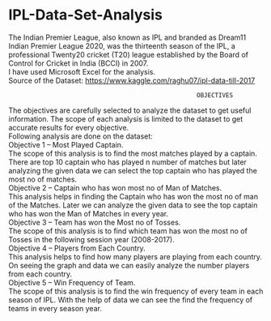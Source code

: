 # IPL-Data-Set-Analysis
The  Indian Premier League, also known as IPL  and branded as Dream11 Indian Premier League 2020, was the thirteenth season of the IPL, a professional Twenty20 cricket (T20) 
league established by the Board of Control for Cricket in India (BCCI) in 2007. <br />
I have used Microsoft Excel for the analysis.<br />
Source of the Dataset:
https://www.kaggle.com/raghu07/ipl-data-till-2017


                                                                        
                                                        OBJECTIVES
The objectives are carefully selected to analyze the dataset to get useful information. The scope of each analysis is limited to the dataset to get accurate results for every
objective. <br />
Following analysis are done on the dataset:<br />
                                                               Objective 1 – Most Played Captain. <br />
The scope of this analysis is to find the most matches played by a captain. There are top 10 captain who has played n number of matches but later analyzing the given data we 
can select the top captain who has played the most no of matches. <br />
                                                               Objective 2 – Captain who has won most no of Man of Matches.  <br />
This analysis helps in finding the Captain who has won the most no of man of the Matches. Later we can analyze the given data to see the top captain who has won the Man of 
Matches in every year. <br />
                                                               Objective 3 –  Team has won the  Most no of Tosses.<br />
The scope of this analysis is to find which team has won the most no of Tosses in the following session year (2008-2017). <br />
                                                               Objective 4 – Players from Each Country. <br />
This analysis helps to find how many players are playing from each country. On seeing the graph and data we can easily analyze the number players from each country. <br />
                                                               Objective 5 –  Win Frequency of Team. <br />
The scope of this analysis is to find  the win frequency of every team in each season of IPL. With the help of data we can see the find the frequency of teams in every season year. 
